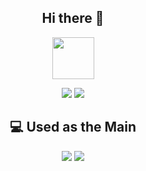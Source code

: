 
 <!-- [![Solved.ac Profile](http://mazassumnida.wtf/api/v2/generate_badge?boj=min959595)](https://solved.ac/min959595/) -->


<div align=center>

## Hi there 👋

<img src="https://velog.velcdn.com/images/gangintheremark/post/4e3da295-c1ac-436b-a0a7-c5f28795d04e/image.gif" width=auto height="67">

<a href="https://velog.io/@gangintheremark" target="_blank"><img src="https://img.shields.io/badge/velog-20C997?style=for-the-badge&logo=velog&logoColor=white"></a>
<a href="https://gangintheremark.tistory.com/" target="_blank"><img src="https://img.shields.io/badge/tistory-000000?style=for-the-badge&logo=tistory&logoColor=white"></a>


## 💻 Used as the Main
<img src="https://img.shields.io/badge/springboot-6DB33F?style=for-the-badge&logo=springboot&logoColor=white"> <img src="https://img.shields.io/badge/Java-007396?style=for-the-badge&logo=Java&logoColor=white">

</div>
